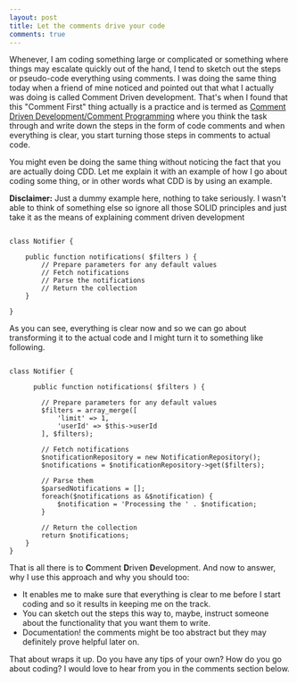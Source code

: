 ```yaml
---
layout: post
title: Let the comments drive your code
comments: true
---
```


Whenever, I am coding something large or complicated or something where things may escalate quickly out of the hand, I tend to sketch out the steps or pseudo-code everything using comments. I was doing the same thing today when a friend of mine noticed and pointed out that what I actually was doing is called Comment Driven development. That's when I found that this "Comment First" thing actually is a practice and is termed as [Comment Driven Development/Comment Programming](https://en.wikipedia.org/wiki/Comment_programming) where you think the task through and write down the steps in the form of code comments and when everything is clear, you start turning those steps in comments to actual code.

You might even be doing the same thing without noticing the fact that you are actually doing CDD. Let me explain it with an example of how I go about coding some thing, or in other words what CDD is by using an example.

**Disclaimer:** Just a dummy example here, nothing to take seriously. I wasn't able to think of something else so ignore all those SOLID principles and just take it as the means of explaining comment driven development

<pre><code class="php">
class Notifier {

    public function notifications( $filters ) {
        // Prepare parameters for any default values
        // Fetch notifications
        // Parse the notifications
        // Return the collection
    }

}
</code></pre>

As you can see, everything is clear now and so we can go about transforming it to the actual code and I might turn it to something like following.

<pre><code class="php">
class Notifier {

      public function notifications( $filters ) {

        // Prepare parameters for any default values
        $filters = array_merge([
            'limit' => 1,
            'userId' => $this->userId
        ], $filters);

        // Fetch notifications
        $notificationRepository = new NotificationRepository();
        $notifications = $notificationRepository->get($filters);

        // Parse them
        $parsedNotifications = [];
        foreach($notifications as &$notification) {
            $notification = 'Processing the ' . $notification;
        }

        // Return the collection
        return $notifications;
    }
}
</code></pre>


That is all there is to **C**omment **D**riven **D**evelopment. And now to answer, why I use this approach and why you should too:

- It enables me to make sure that everything is clear to me before I start coding and so it results in keeping me on the track.
- You can sketch out the steps this way to, maybe, instruct someone about the functionality that you want them to write.
- Documentation! the comments might be too abstract but they may definitely prove helpful later on.


That about wraps it up. Do you have any tips of your own? How do you go about coding? I would love to hear from you in the comments section below.
